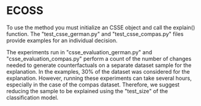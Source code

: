 # ECOSS
To use the method you must initialize an CSSE object and call the explain() function. The "test_csse_german.py" and "test_csse_compas.py" files provide examples for an individual decision.

The experiments run in "csse_evaluation_german.py" and "csse_evaluation_compas.py" perform a count of the number of changes needed to generate counterfactuals on a separate dataset sample for the explanation. In the examples, 30% of the dataset was considered for the explanation. However, running these experiments can take several hours, especially in the case of the compas dataset. Therefore, we suggest reducing the sample to be explained using the "test_size" of the classification model.
